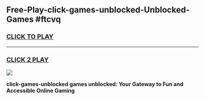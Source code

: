 
## Free-Play-click-games-unblocked-Unblocked-Games #ftcvq
<h3>
<a href="https://news.freeplayer.one?title=click-games-unblocked&ref=8M">CLICK TO PLAY</a></h3>
<hr>

<h3>
<a href="https://news.freeplayer.one?title=click-games-unblocked&ref=8M">CLICK 2 PLAY</a>
  
</h3>

<a href="https://news.freeplayer.one?title=click-games-unblocked&ref=8M"><img src="https://clearcache.store/games.png"></a>


**click-games-unblocked games unblocked: Your Gateway to Fun and Accessible Online Gaming**
